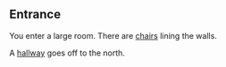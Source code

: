 ## Entrance

You enter a large room. There are [chairs](chairs.md) lining the walls.

A [hallway](hall.md) goes off to the north.
